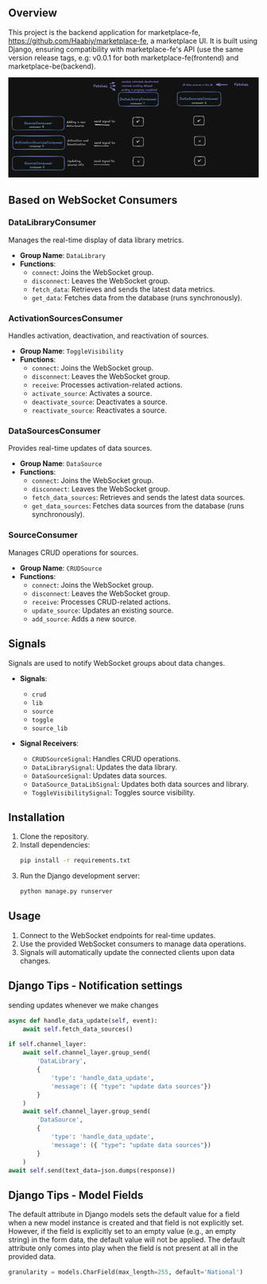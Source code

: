 ## Overview

This project is the backend application for marketplace-fe, https://github.com/Haabiy/marketplace-fe, a marketplace UI. It is built using Django, ensuring compatibility with marketplace-fe's API (use the same version release tags, e.g: v0.0.1 for both marketplace-fe(frontend) and marketplace-be(backend).

<img src="./Assets/Consumer-Vs-Signal.png" alt="ASGI-Layout">

## Based on WebSocket Consumers

### DataLibraryConsumer

Manages the real-time display of data library metrics.

- **Group Name**: `DataLibrary`
- **Functions**:
  - `connect`: Joins the WebSocket group.
  - `disconnect`: Leaves the WebSocket group.
  - `fetch_data`: Retrieves and sends the latest data metrics.
  - `get_data`: Fetches data from the database (runs synchronously).

### ActivationSourcesConsumer

Handles activation, deactivation, and reactivation of sources.

- **Group Name**: `ToggleVisibility`
- **Functions**:
  - `connect`: Joins the WebSocket group.
  - `disconnect`: Leaves the WebSocket group.
  - `receive`: Processes activation-related actions.
  - `activate_source`: Activates a source.
  - `deactivate_source`: Deactivates a source.
  - `reactivate_source`: Reactivates a source.

### DataSourcesConsumer

Provides real-time updates of data sources.

- **Group Name**: `DataSource`
- **Functions**:
  - `connect`: Joins the WebSocket group.
  - `disconnect`: Leaves the WebSocket group.
  - `fetch_data_sources`: Retrieves and sends the latest data sources.
  - `get_data_sources`: Fetches data sources from the database (runs synchronously).

### SourceConsumer

Manages CRUD operations for sources.

- **Group Name**: `CRUDSource`
- **Functions**:
  - `connect`: Joins the WebSocket group.
  - `disconnect`: Leaves the WebSocket group.
  - `receive`: Processes CRUD-related actions.
  - `update_source`: Updates an existing source.
  - `add_source`: Adds a new source.

## Signals

Signals are used to notify WebSocket groups about data changes.

- **Signals**:
  - `crud`
  - `lib`
  - `source`
  - `toggle`
  - `source_lib`

- **Signal Receivers**:
  - `CRUDSourceSignal`: Handles CRUD operations.
  - `DataLibrarySignal`: Updates the data library.
  - `DataSourceSignal`: Updates data sources.
  - `DataSource_DataLibSignal`: Updates both data sources and library.
  - `ToggleVisibilitySignal`: Toggles source visibility.

## Installation

1. Clone the repository.
2. Install dependencies:
    ```bash
    pip install -r requirements.txt
    ```
3. Run the Django development server:
    ```bash
    python manage.py runserver
    ```

## Usage

1. Connect to the WebSocket endpoints for real-time updates.
2. Use the provided WebSocket consumers to manage data operations.
3. Signals will automatically update the connected clients upon data changes.


## Django Tips - Notification settings
sending updates whenever we make changes

```python
async def handle_data_update(self, event):
    await self.fetch_data_sources()
```
```python
if self.channel_layer:
    await self.channel_layer.group_send(
        'DataLibrary',
        {
            'type': 'handle_data_update',
            'message': ({ "type": "update data sources"})
        }
    )
    await self.channel_layer.group_send(
        'DataSource',
        {
            'type': 'handle_data_update',
            'message': ({ "type": "update data sources"})
        }
    )
await self.send(text_data=json.dumps(response))
```

## Django Tips - Model Fields

The default attribute in Django models sets the default value for a field when a new model instance is created and that field is not explicitly set. However, if the field is explicitly set to an empty value (e.g., an empty string) in the form data, the default value will not be applied. The default attribute only comes into play when the field is not present at all in the provided data.

```python
granularity = models.CharField(max_length=255, default='National')

```
